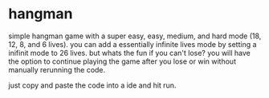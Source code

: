# hangman
simple hangman game with a super easy, easy, medium, and hard mode (18, 12, 8, and 6 lives).
you can add a essentially infinite lives mode by setting a inifinit mode to 26 lives. but whats the fun if you can't lose?
you will have the option to continue playing the game after you lose or win without manually rerunning the code.

just copy and paste the code into a ide and hit run.
